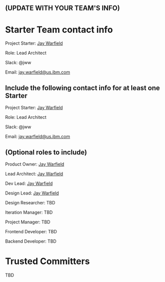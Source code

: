 ## (UPDATE WITH YOUR TEAM'S INFO)

# Starter Team contact info
Project Starter: [Jay Warfield](https://developer.ibm.com/profiles/jaywarfield/)

Role: Lead Architect

Slack: @jww

Email: jay.warfield@us.ibm.com

## Include the following contact info for at least one Starter
Project Starter: [Jay Warfield](https://developer.ibm.com/profiles/jaywarfield/)

Role: Lead Architect

Slack: @jww

Email: jay.warfield@us.ibm.com

## (Optional roles to include)

Product Owner: [Jay Warfield](https://developer.ibm.com/profiles/jaywarfield/)

Lead Architect: [Jay Warfield](https://developer.ibm.com/profiles/jaywarfield/)

Dev Lead: [Jay Warfield](https://developer.ibm.com/profiles/jaywarfield/)

Design Lead: [Jay Warfield](https://developer.ibm.com/profiles/jaywarfield/)

Design Researcher: TBD

Iteration Manager: TBD

Project Manager: TBD

Frontend Developer: TBD

Backend Developer: TBD

# Trusted Committers

TBD
